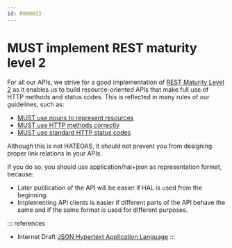 ```yaml
---
id: R000032
---
```


# MUST implement REST maturity level 2

For all our APIs, we strive for a good implementation of [REST Maturity Level 2](https://martinfowler.com/articles/richardsonMaturityModel.html#level2) as it enables us to build resource-oriented APIs that make full use of HTTP methods and status codes.
This is reflected in many rules of our guidelines, such as:

- [MUST use nouns to represent resources](../../../resources/naming-conventions/rules/must-use-nouns-to-represent-resources.md)
- [MUST use HTTP methods correctly](../../../http/methods/rules/must-use-http-methods-correctly.md)
- [MUST use standard HTTP status codes](../../../http/status-codes/rules/must-use-standard-http-status-codes.md)

Although this is not HATEOAS, it should not prevent you from designing proper link relations in your APIs.

If you do so, you should use application/hal+json as representation format, because:

- Later publication of the API will be easier if HAL is used from the beginning.
- Implementing API clients is easier if different parts of the API behave the same and if the same format is used for different purposes.

::: references

- Internet Draft [JSON Hypertext Application Language](https://tools.ietf.org/html/draft-kelly-json-hal-08)
  :::
